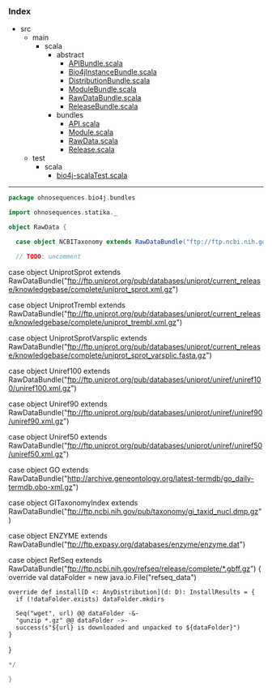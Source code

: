 ### Index

+ src
  + main
    + scala
      + abstract
        + [APIBundle.scala](../abstract/APIBundle.md)
        + [Bio4jInstanceBundle.scala](../abstract/Bio4jInstanceBundle.md)
        + [DistributionBundle.scala](../abstract/DistributionBundle.md)
        + [ModuleBundle.scala](../abstract/ModuleBundle.md)
        + [RawDataBundle.scala](../abstract/RawDataBundle.md)
        + [ReleaseBundle.scala](../abstract/ReleaseBundle.md)
      + bundles
        + [API.scala](API.md)
        + [Module.scala](Module.md)
        + [RawData.scala](RawData.md)
        + [Release.scala](Release.md)
  + test
    + scala
      + [bio4j-scalaTest.scala](../../../test/scala/bio4j-scalaTest.md)

------


```scala
package ohnosequences.bio4j.bundles

import ohnosequences.statika._

object RawData {

  case object NCBITaxonomy extends RawDataBundle("ftp://ftp.ncbi.nih.gov/pub/taxonomy/taxdump.tar.gz")

  // TODO: uncomment
```

  case object UniprotSprot extends RawDataBundle("ftp://ftp.uniprot.org/pub/databases/uniprot/current_release/knowledgebase/complete/uniprot_sprot.xml.gz")

  case object UniprotTrembl extends RawDataBundle("ftp://ftp.uniprot.org/pub/databases/uniprot/current_release/knowledgebase/complete/uniprot_trembl.xml.gz")

  case object UniprotSprotVarsplic extends RawDataBundle("ftp://ftp.uniprot.org/pub/databases/uniprot/current_release/knowledgebase/complete/uniprot_sprot_varsplic.fasta.gz")

  case object Uniref100 extends RawDataBundle("ftp://ftp.uniprot.org/pub/databases/uniprot/uniref/uniref100/uniref100.xml.gz")

  case object Uniref90 extends RawDataBundle("ftp://ftp.uniprot.org/pub/databases/uniprot/uniref/uniref90/uniref90.xml.gz")

  case object Uniref50 extends RawDataBundle("ftp://ftp.uniprot.org/pub/databases/uniprot/uniref/uniref50/uniref50.xml.gz")

  case object GO extends RawDataBundle("http://archive.geneontology.org/latest-termdb/go_daily-termdb.obo-xml.gz")

  case object GITaxonomyIndex extends RawDataBundle("ftp://ftp.ncbi.nih.gov/pub/taxonomy/gi_taxid_nucl.dmp.gz")

  case object ENZYME extends RawDataBundle("ftp://ftp.expasy.org/databases/enzyme/enzyme.dat")

  case object RefSeq extends RawDataBundle("ftp://ftp.ncbi.nih.gov/refseq/release/complete/*.gbff.gz") {
    override val dataFolder = new java.io.File("refseq_data")

    override def install[D <: AnyDistribution](d: D): InstallResults = {
      if (!dataFolder.exists) dataFolder.mkdirs

      Seq("wget", url) @@ dataFolder -&-
      "gunzip *.gz" @@ dataFolder ->-
      success(s"${url} is downloaded and unpacked to ${dataFolder}")
    }
  }


```scala
*/

}

```

